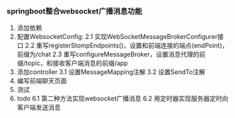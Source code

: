 ### springboot整合websocket广播消息功能
1. 添加依赖
2. 配置WebsocketConfig:
    2.1 实现WebSocketMessageBrokerConfigurer接口
    2.2 重写registerStompEndpoints()，设置和前端连接的端点(endPoint)，前缀为/chat
    2.3 重写configureMessageBroker，设置消息代理的前缀/topic，和接收客户端消息的前缀/app
3. 添加controller
    3.1 设置MessageMapping注解
    3.2 设置SendTo注解
4. 编写前端聊天页面
5. 测试
6. todo
    6.1 第二种方法实现websocket广播消息
    6.2 用定时器实现服务器定时向客户端发送消息